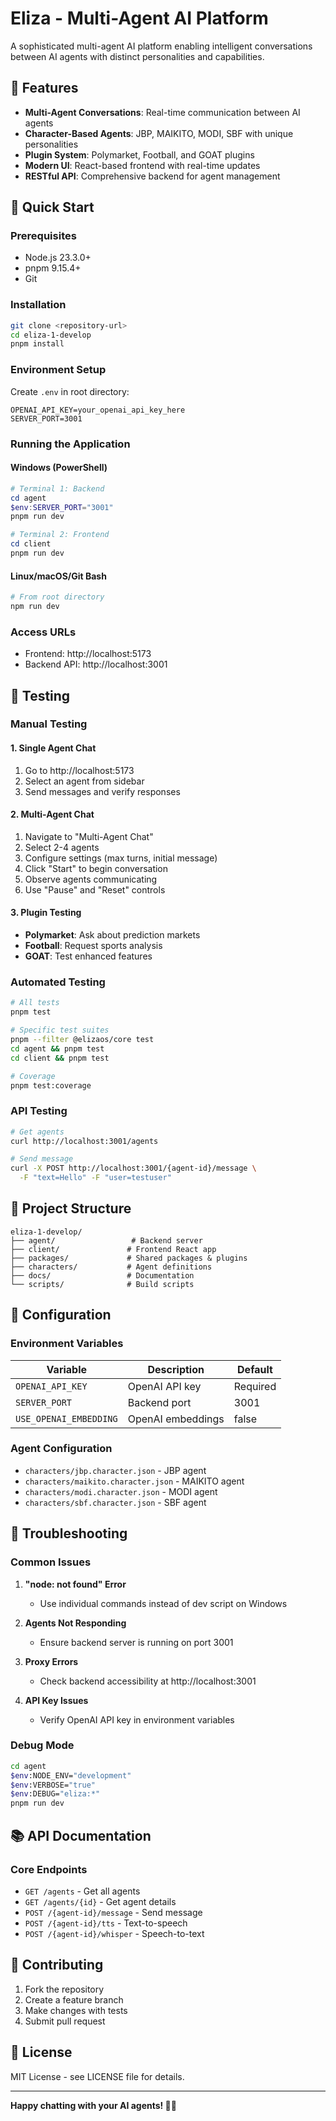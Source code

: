 # Eliza - Multi-Agent AI Platform

A sophisticated multi-agent AI platform enabling intelligent conversations between AI agents with distinct personalities and capabilities.

## 🌟 Features

- **Multi-Agent Conversations**: Real-time communication between AI agents
- **Character-Based Agents**: JBP, MAIKITO, MODI, SBF with unique personalities
- **Plugin System**: Polymarket, Football, and GOAT plugins
- **Modern UI**: React-based frontend with real-time updates
- **RESTful API**: Comprehensive backend for agent management

## 🚀 Quick Start

### Prerequisites
- Node.js 23.3.0+
- pnpm 9.15.4+
- Git

### Installation

```bash
git clone <repository-url>
cd eliza-1-develop
pnpm install
```

### Environment Setup
Create `.env` in root directory:
```env
OPENAI_API_KEY=your_openai_api_key_here
SERVER_PORT=3001
```

### Running the Application

#### Windows (PowerShell)
```powershell
# Terminal 1: Backend
cd agent
$env:SERVER_PORT="3001"
pnpm run dev

# Terminal 2: Frontend
cd client
pnpm run dev
```

#### Linux/macOS/Git Bash
```bash
# From root directory
npm run dev
```

### Access URLs
- Frontend: http://localhost:5173
- Backend API: http://localhost:3001

## 🧪 Testing

### Manual Testing

#### 1. Single Agent Chat
1. Go to http://localhost:5173
2. Select an agent from sidebar
3. Send messages and verify responses

#### 2. Multi-Agent Chat
1. Navigate to "Multi-Agent Chat"
2. Select 2-4 agents
3. Configure settings (max turns, initial message)
4. Click "Start" to begin conversation
5. Observe agents communicating
6. Use "Pause" and "Reset" controls

#### 3. Plugin Testing
- **Polymarket**: Ask about prediction markets
- **Football**: Request sports analysis
- **GOAT**: Test enhanced features

### Automated Testing

```bash
# All tests
pnpm test

# Specific test suites
pnpm --filter @elizaos/core test
cd agent && pnpm test
cd client && pnpm test

# Coverage
pnpm test:coverage
```

### API Testing

```bash
# Get agents
curl http://localhost:3001/agents

# Send message
curl -X POST http://localhost:3001/{agent-id}/message \
  -F "text=Hello" -F "user=testuser"
```

## 📁 Project Structure

```
eliza-1-develop/
├── agent/                 # Backend server
├── client/               # Frontend React app
├── packages/             # Shared packages & plugins
├── characters/           # Agent definitions
├── docs/                 # Documentation
└── scripts/              # Build scripts
```

## 🔧 Configuration

### Environment Variables
| Variable | Description | Default |
|----------|-------------|---------|
| `OPENAI_API_KEY` | OpenAI API key | Required |
| `SERVER_PORT` | Backend port | 3001 |
| `USE_OPENAI_EMBEDDING` | OpenAI embeddings | false |

### Agent Configuration
- `characters/jbp.character.json` - JBP agent
- `characters/maikito.character.json` - MAIKITO agent
- `characters/modi.character.json` - MODI agent
- `characters/sbf.character.json` - SBF agent

## 🐛 Troubleshooting

### Common Issues

1. **"node: not found" Error**
   - Use individual commands instead of dev script on Windows

2. **Agents Not Responding**
   - Ensure backend server is running on port 3001

3. **Proxy Errors**
   - Check backend accessibility at http://localhost:3001

4. **API Key Issues**
   - Verify OpenAI API key in environment variables

### Debug Mode
```bash
cd agent
$env:NODE_ENV="development"
$env:VERBOSE="true"
$env:DEBUG="eliza:*"
pnpm run dev
```

## 📚 API Documentation

### Core Endpoints
- `GET /agents` - Get all agents
- `GET /agents/{id}` - Get agent details
- `POST /{agent-id}/message` - Send message
- `POST /{agent-id}/tts` - Text-to-speech
- `POST /{agent-id}/whisper` - Speech-to-text

## 🤝 Contributing

1. Fork the repository
2. Create a feature branch
3. Make changes with tests
4. Submit pull request

## 📄 License

MIT License - see LICENSE file for details.

---

**Happy chatting with your AI agents! 🤖✨** 